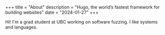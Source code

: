 +++
title = "About"
description = "Hugo, the world’s fastest framework for building websites"
date = "2024-01-27"
+++

Hi! I'm a grad student at UBC working on software fuzzing. I like systems and languages.
